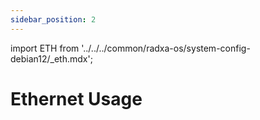 ```yaml
---
sidebar_position: 2
---
```


import ETH from '../../../common/radxa-os/system-config-debian12/\_eth.mdx';

# Ethernet Usage

<ETH />
